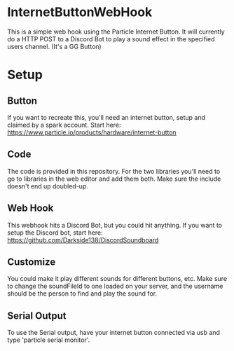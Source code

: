 # InternetButtonWebHook
This is a simple web hook using the Particle Internet Button. It will currently do a HTTP POST to a Discord Bot to play a sound effect in the specified users channel. (It's a GG Button)

# Setup

## Button
If you want to recreate this, you'll need an internet button, setup and claimed by a spark account. Start here:
https://www.particle.io/products/hardware/internet-button

## Code
The code is provided in this repository. For the two libraries you'll need to go to libraries in the web editor and
add them both. Make sure the include doesn't end up doubled-up.

## Web Hook
This webhook hits a Discord Bot, but you could hit anything. If you want to setup the Discord bot, start here:
https://github.com/Darkside138/DiscordSoundboard

## Customize
You could make it play different sounds for different buttons, etc. Make sure to change the soundFileId to one loaded on your server, and the username should be the person to find and play the sound for.

## Serial Output
To use the Serial output, have your internet button connected via usb and type 'particle serial monitor'.
